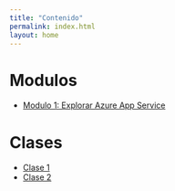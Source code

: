 ```yaml
---
title: "Contenido"
permalink: index.html
layout: home
---
```


# Modulos

* [Modulo 1: Explorar Azure App Service](modules/module01.md)

# Clases

* [Clase 1](class01.md)
* [Clase 2](class02.md)